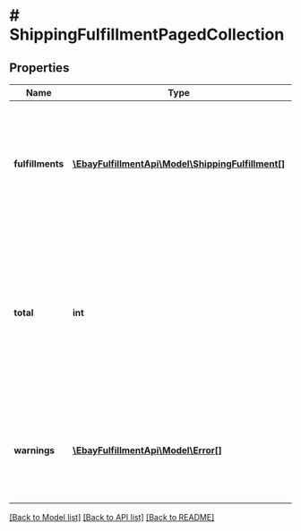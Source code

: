 # # ShippingFulfillmentPagedCollection

## Properties

Name | Type | Description | Notes
------------ | ------------- | ------------- | -------------
**fulfillments** | [**\EbayFulfillmentApi\Model\ShippingFulfillment[]**](ShippingFulfillment.md) | This array contains one or more fulfillments required for the order that was specified in method endpoint. | [optional] 
**total** | **int** | The total number of fulfillments in the specified order. Note: If no fulfillments are found for the order, this field is returned with a value of 0. | [optional] 
**warnings** | [**\EbayFulfillmentApi\Model\Error[]**](Error.md) | This array is only returned if one or more errors or warnings occur with the call request. | [optional] 

[[Back to Model list]](../../README.md#documentation-for-models) [[Back to API list]](../../README.md#documentation-for-api-endpoints) [[Back to README]](../../README.md)


